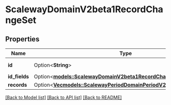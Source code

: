 # ScalewayDomainV2beta1RecordChangeSet

## Properties

Name | Type | Description | Notes
------------ | ------------- | ------------- | -------------
**id** | Option<**String**> | (UUID format) | [optional]
**id_fields** | Option<[**models::ScalewayDomainV2beta1RecordChangeSetIdFields**](scaleway_domain_v2beta1_RecordChange_set_id_fields.md)> |  | [optional]
**records** | Option<[**Vec<models::ScalewayPeriodDomainPeriodV2beta1PeriodRecord>**](scaleway.domain.v2beta1.Record.md)> |  | [optional]

[[Back to Model list]](../README.md#documentation-for-models) [[Back to API list]](../README.md#documentation-for-api-endpoints) [[Back to README]](../README.md)


